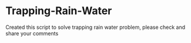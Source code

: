 # Trapping-Rain-Water

Created this script to solve trapping rain water problem, please check and share your comments
